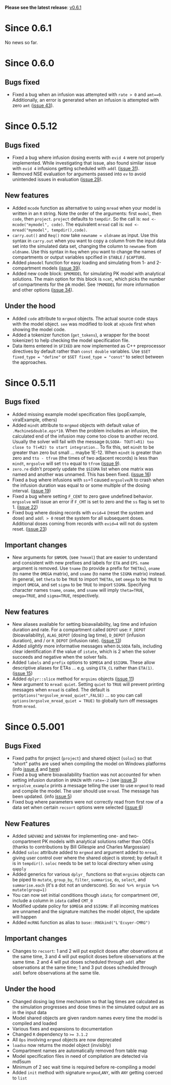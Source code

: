 __Please see the latest release__: [v0.6.1](https://github.com/metrumresearchgroup/mrgsolve/releases/tag/v0.6.1)

# Since 0.6.1
No news so far.

# Since 0.6.0

## Bugs fixed
* Fixed a bug when an infusion was attempted with `rate > 0` and `amt==0`.  Additionally, an error is generated when an infusion is attempted with zero `amt` ([issue 43](../../issues/43)).

# Since 0.5.12

## Bugs fixed
* Fixed a bug where infusion dosing events with `evid 4` were not properly implemented.  While investigating that issue, also found similar issue with `evid 4` infusions getting scheduled with `addl` ([issue 31](../../issues/31)).
* Removed NSE evaluation for arguments passed into  `ev` to avoid unintended issues in evaluation ([issue 29](../../issues/29)).

## New features
* Added `mcode` function as alternative to using `mread` when your model is written in an `R` string.  Note the order of the arguments:
first `model`, then `code`, then `project`.  `project` defaults to `tempdir`.  So the call is: `mod <- mcode("mymodel", code)`.  The
equivalent `mread` call is: `mod <- mread("mymodel", tempdir(),code)`.
* `carry.out()` and `Req()` now take `newname = oldname` as input.  Use this syntax in `carry.out` when you want to copy a column from the input data set into the simulated data set, changing the column to `newname` from `oldname`.  Use this syntax in `Req` when you want to change the names of compartments or output variables spcified in `$TABLE` / `$CAPTURE`. 
* Added `pkmodel` function for easy loading and simulating from 1- and 2-compartment models ([issue 39](../../issues/39)).
* Added new code block: `$PKMODEL` for simulating PK model with analytical solutions.  The main option for this block is `ncmt`, which picks the number of compartments for the pk model.  See `?PKMODEL` for more information and other options ([issue 34](../../issues/34)).

## Under the hood
* Added `code` attribute to `mrgmod` objects.  The actual source code stays with the model object. `see` was modified to look at `x@code` first when showing the model code.
* Added a tokenizer function (`get_tokens`), a wrapper for the boost tokenizer) to help checking the model specification file.
* Data items entered in `$FIXED` are now implemented as C++ preprocessor directives by default rather than `const double` variables.  Use `$SET fixed_type = "define"` or `$SET fixed_type = "const"` to select between the approaches.


# Since 0.5.11
## Bugs fixed
* Added missing example model specification files (popExample, viralExample, others)
* Added `mindt` attribute to `mrgmod` objects with default value of `.Machine$double.eps*10`. When the problem includes an infusion, the calculated end of the infusion
may come too close to another record.  Usually the solver will fail with the message `DLSODA- TOUT(=R1) too close to T(=R2) to start integration.`.  To fix this, set `mindt` to be greater than zero but small ... maybe 1E-12.  When `mindt` is greater than zero and `tto - tfrom` (the times of two adjacent records) is less than `mindt`, `mrgsolve` will set `tto` equal to `tfrom` ([issue 9](../../issues/9)).
* `zero.re` didn't properly update the `$SIGMA` list when one matrix was named and another was unnamed.  This has been fixed.  ([issue 16](../../issues/16))
* Fixed a bug where infusions with `ss`=1 caused `mrgsolve`/`R` to crash when the infusion duration was equal to or some multiple of the dosing interval. ([issue 19](../../issues/19))
* Fixed a bug where setting `F_CENT` to zero gave undefined behavior.  `mrgsolve` will issue an error if `F_CMT` is set to zero and the `ss` flag is set to 1. ([issue 22](../../issues/16))
* Fixed bug where dosing records with `evid=4` (reset the system and dose)  and `addl > 0` reset the system for all subsequent doses. Additional doses coming from records with `evid=4` will not do system reset. ([issue 23](../../issues/23))

## Important changes
* New arguments for `$NMXML` (see `?nmxml`) that are easier to understand and consistent with new prefixes and labels for `ETA` and `EPS`.  `name` argument is removed.  Use `tname` (to provide a prefix for `THETAs`), `oname` (to name the `OMEGA` matrix), and `sname` (to name the `SIGMA` matrix) instead.  In general, set `theta` to be `TRUE` to import `THETAs`, set `omega` to be `TRUE` to import `OMEGA`, and set `sigma` to be `TRUE` to import `SIGMA`.  Specifying character names `tname`, `oname`, and `sname` will imply `theta=TRUE`, `omega=TRUE`, and `sigma=TRUE`, respectively.


## New features
* New aliases available for setting bioavailability, lag time and infusion duration and rate.  For a compartment called `DEPOT` use: `F_DEPOT` (bioavailability), `ALAG_DEPOT` (dosing lag time), `D_DEPOT` (infusion duration), and / or `R_DEPOT` (infusion rate). ([issue 13](../../issues/13))
* Added *slightly* more informative messages when `DLSODA` fails, including clear identification if the value of `istate`, which is 2 when the solver succeeds and negative when the solver fails.
* Added `labels` and `prefix` options to `$OMEGA` and `$SIGMA`.  These allow descriptive aliases for ETAs ... e.g. using `ETA_CL` rather than `ETA(1)`.  ([issue 15](../../issues/15))
* Added `dplyr::slice` method for `mrgsims` objects ([issue 11](../../issues/11))
* New argument to `mread`: `quiet`.  Setting `quiet` to `TRUE` will prevent printing messages when `mread` is called.  The default is `getOptions("mrgsolve_mread_quiet",FALSE)` ... so you can call `options(mrgsolve_mread_quiet = TRUE)` to globally turn off messages from `mread`.

# Since 0.5.001

## Bugs Fixed
* Fixed paths for project (`project`) and shared object (`soloc`) so that "short" paths are used when compiling the model on Windows  platforms (info [issue 4](https://github.com/metrumresearchgroup/mrgsolve/issues/4) and [here](https://github.com/metrumresearchgroup/mrgsolve/wiki/Windows-issues#spaces-in-project-directory-path))
* Fixed a bug where bioavailability fraction was not accounted for when setting infusion duration in `$MAIN` with `rate=-2` (see [issue 3](https://github.com/metrumresearchgroup/mrgsolve/issues/3))
* `mrgsolve_example` prints a message telling the user to use `mrgmod` to read and compile the model.  The user should use `mread`.  The message has been updated. (info [issue 5](https://github.com/metrumresearchgroup/mrgsolve/issues/5))
* Fixed bug where parameters were not correctly read from first row of a data set when certain `recsort` options were selected ([issue 6](https://github.com/metrumresearchgroup/mrgsolve/issues/6))

## New Features
*  Added `$ADVAN2` and `$ADVAN4` for implementing one- and two-compartment PK models with analytical solutions rather than ODEs (thanks to contributions by Bill Gillespie and Charles Margossian)
* Added `soloc` attribute added to `mrgmod` and argument added to `mread`, giving user control over where the shared object is stored; by default it is in `tempdir()`.  `soloc` needs to be set to local directory when using `qapply`
* Added generics for various `dplyr_` functions so that `mrgsims` objects can be piped to `mutate`, `group_by`, `filter`, `summarise`, `do`, `select`, and `summarise.each` (it's a dot not an underscore).  So: `mod %>% mrgsim %>% mutate(group=1)`
* You can now set initial conditions though `idata`; for compartment `CMT`, include a column in `idata` called `CMT_0`
* Modified update policy for `$OMEGA` and `$SIGMA`: if all incoming matrices are unnamed and the signature matches the model object, the update will happen
* Added `mcRNG` function as alias to `base::RNGkind("L'Ecuyer-CMRG")`

## Important changes
* Changes to `recsort`: 1 and 2 will put explicit doses after observations at the same time, 3 and 4 will put explicit doses before observations at the same time.  2 and 4 will put doses scheduled through `addl` after observations at the same time; 1 and 3 put doses scheduled through `addl` before observations at the same tile.

## Under the hood
* Changed dosing lag time mechanism so that lag times are calculated as the simulation progresses and dose times in the simulated output are as in the input data
* Model shared objects are given random names every time the model is compiled and loaded
* Various fixes and expansions to documentation
* Changed `R` dependency to `>= 3.1.2`
* All `Ops` involving `mrgmod` objects are now deprecated
* `loadso` now returns the model object (invisibly)
* Compartment names are automatically removed from table map
* Model specification files in need of compilation are detected via md5sum
* Minimum of 2 sec wait time is required before re-compiling a model
* Added `init` method with signature `mrgmod`,`ANY`, with `ANY` getting coerced to `list`
